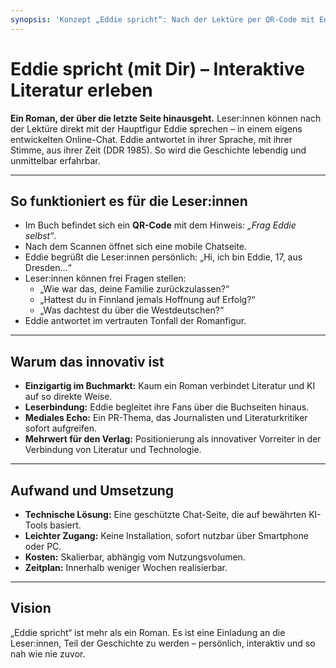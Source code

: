 ```yaml
---
synopsis: 'Konzept „Eddie spricht“: Nach der Lektüre per QR‑Code mit Eddie chatten – interaktive Fortsetzung des Romans, die Figur antwortet in Stimme und Zeit (DDR 1985); Nutzen für Leserbindung, PR und Verlagspositionierung.'
---
```


# Eddie spricht (mit Dir) – Interaktive Literatur erleben

**Ein Roman, der über die letzte Seite hinausgeht.** Leser:innen können nach der
Lektüre direkt mit der Hauptfigur Eddie sprechen – in einem eigens entwickelten
Online-Chat. Eddie antwortet in ihrer Sprache, mit ihrer Stimme, aus ihrer Zeit
(DDR 1985). So wird die Geschichte lebendig und unmittelbar erfahrbar.

---

## So funktioniert es für die Leser:innen

- Im Buch befindet sich ein **QR-Code** mit dem Hinweis: *„Frag Eddie selbst“*.
- Nach dem Scannen öffnet sich eine mobile Chatseite.
- Eddie begrüßt die Leser:innen persönlich: „Hi, ich bin Eddie, 17, aus Dresden…“
- Leser:innen können frei Fragen stellen:
  - „Wie war das, deine Familie zurückzulassen?“
  - „Hattest du in Finnland jemals Hoffnung auf Erfolg?“
  - „Was dachtest du über die Westdeutschen?“
- Eddie antwortet im vertrauten Tonfall der Romanfigur.

---

## Warum das innovativ ist

- **Einzigartig im Buchmarkt:** Kaum ein Roman verbindet Literatur und KI auf so direkte Weise.
- **Leserbindung:** Eddie begleitet ihre Fans über die Buchseiten hinaus.
- **Mediales Echo:** Ein PR-Thema, das Journalisten und Literaturkritiker sofort aufgreifen.
- **Mehrwert für den Verlag:** Positionierung als innovativer Vorreiter in der Verbindung von Literatur und Technologie.

---

## Aufwand und Umsetzung

- **Technische Lösung:** Eine geschützte Chat-Seite, die auf bewährten KI-Tools basiert.
- **Leichter Zugang:** Keine Installation, sofort nutzbar über Smartphone oder PC.
- **Kosten:** Skalierbar, abhängig vom Nutzungsvolumen.
- **Zeitplan:** Innerhalb weniger Wochen realisierbar.

---

## Vision

„Eddie spricht“ ist mehr als ein Roman. Es ist eine Einladung an die
Leser:innen, Teil der Geschichte zu werden – persönlich, interaktiv und so nah
wie nie zuvor.
